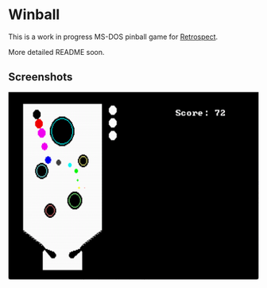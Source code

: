# Winball

This is a work in progress MS-DOS pinball game for [Retrospect](https://retrospect.hackclub.com).

More detailed README soon.

## Screenshots

![Winball Screenshot](https://github.com/gusruben/winball/blob/main/winball.png?raw=true)